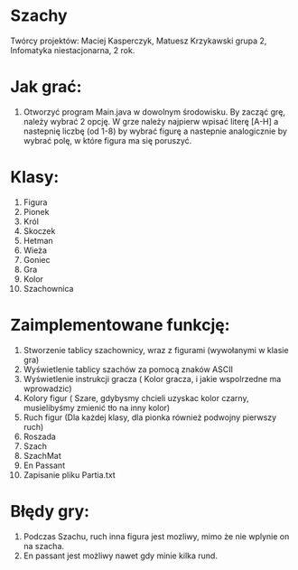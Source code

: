# Szachy
Twórcy projektów: Maciej Kasperczyk, Matuesz Krzykawski grupa 2, Infomatyka niestacjonarna, 2 rok.

# Jak grać:

1. Otworzyć program Main.java w dowolnym środowisku. By zacząć grę, należy wybrać 2 opcję.
   W grze należy najpierw wpisać literę [A-H] a nastepnię liczbę (od 1-8) by wybrać figurę a nastepnie analogicznie by wybrać polę, w które figura ma się poruszyć.

# Klasy:
1. Figura
2. Pionek
3. Król
4. Skoczek
5. Hetman
6. Wieża
7. Goniec
8. Gra
9. Kolor
10. Szachownica

# Zaimplementowane funkcję:
1. Stworzenie tablicy szachownicy, wraz z figurami (wywołanymi w klasie gra)
2. Wyświetlenie tablicy szachów za pomocą znaków ASCII
3. Wyświetlenie instrukcji gracza ( Kolor gracza, i jakie wspolrzedne ma wprowadzic)
4. Kolory figur ( Szare, gdybysmy chcieli uzyskac kolor czarny, musielibyśmy zmienić tło na inny kolor)
5. Ruch figur (Dla każdej klasy, dla pionka również podwojny pierwszy ruch)
6. Roszada
7. Szach
8. SzachMat
9. En Passant
10. Zapisanie pliku Partia.txt

# Błędy gry:
1. Podczas Szachu, ruch inna figura jest mozliwy, mimo że nie wplynie on na szacha.
2. En passant jest możliwy nawet gdy minie kilka rund.
